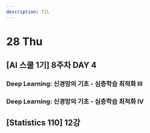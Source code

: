 ```yaml
---
description: TIL
---
```


# 28 Thu

## \[AI 스쿨 1기\] 8주차 DAY 4

### Deep Learning: 신경망의 기초 - 심층학습 최적화 III





### Deep Learning: 신경망의 기초 - 심층학습 최적화 IV





## \[Statistics 110\] 12강

